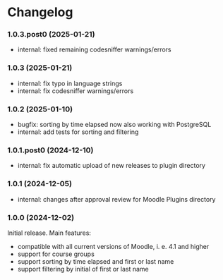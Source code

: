 # Changelog

### 1.0.3.post0 (2025-01-21)

- internal: fixed remaining codesniffer warnings/errors

### 1.0.3 (2025-01-21)

- internal: fix typo in language strings
- internal: fix codesniffer warnings/errors

### 1.0.2 (2025-01-10)

- bugfix: sorting by time elapsed now also working with PostgreSQL
- internal: add tests for sorting and filtering

### 1.0.1.post0 (2024-12-10)

- internal: fix automatic upload of new releases to plugin directory

### 1.0.1 (2024-12-05)

- internal: changes after approval review for Moodle Plugins directory

### 1.0.0 (2024-12-02)

Initial release. Main features:

- compatible with all current versions of Moodle, i. e. 4.1 and higher
- support for course groups
- support sorting by time elapsed and first or last name
- support filtering by initial of first or last name
